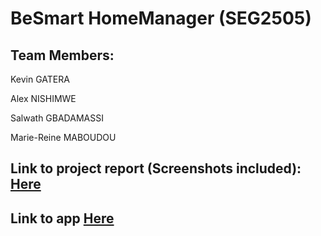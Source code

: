 # BeSmart HomeManager (SEG2505)

## Team Members:

Kevin GATERA

Alex NISHIMWE

Salwath GBADAMASSI

Marie-Reine MABOUDOU


## Link to project report (Screenshots included): [Here](https://uottawams-my.sharepoint.com/:b:/g/personal/kgate066_uottawa_ca/EXPhjn0cYoVOsFJ5Fu4T_RQBT0bwoIKxVJNBc-Fk9PaS7Q?e=8f6258c189a64b15931a1261785cfb45)


## Link to app [Here](https://uottawams-my.sharepoint.com/:u:/g/personal/kgate066_uottawa_ca/EbRYuvBocTNPit0E50G_4MwByZWelp1iVC8urXD-RfaFdA?e=1d08615dfab34c1d894f63e93eed71db)
